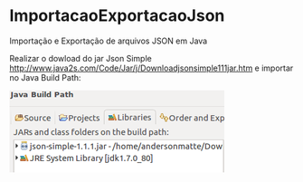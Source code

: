 # ImportacaoExportacaoJson
Importação e Exportação de arquivos JSON em Java

Realizar o dowload do jar Json Simple http://www.java2s.com/Code/Jar/j/Downloadjsonsimple111jar.htm e importar no Java Build Path:

![alt text](/imagens/json-simple.png "Description goes here")
